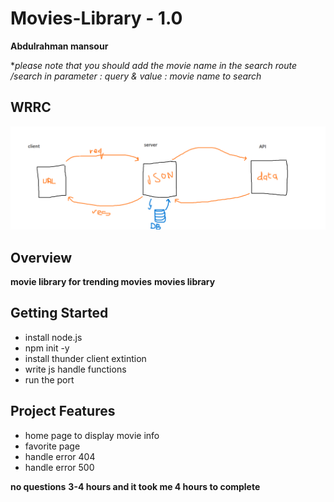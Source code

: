 # Movies-Library - 1.0
**Abdulrahman mansour**

**please note that you should add the movie name in the search route /search in *parameter : query* & *value : movie name to search**

## WRRC
![image](./Movie%20Data/movies%20library.png)

## Overview
**movie library for trending movies**
**movies library**
## Getting Started
- install node.js
- npm init -y
- install thunder client extintion
- write js handle functions 
- run the port

## Project Features
- home page to display movie info 
- favorite page 
- handle error 404
- handle error 500

**no questions**
**3-4 hours and it took me 4 hours to complete**
